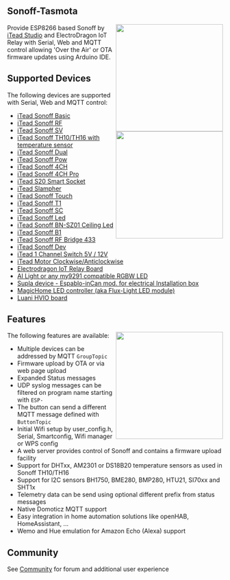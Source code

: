 ## Sonoff-Tasmota
<img src="https://github.com/arendst/arendst.github.io/blob/master/media/sonoffbasic.jpg" width="250" align="right" />

Provide ESP8266 based Sonoff by [iTead Studio](https://www.itead.cc/) and ElectroDragon IoT Relay with Serial, Web and MQTT control allowing 'Over the Air' or OTA firmware updates using Arduino IDE.

## Supported Devices
The following devices are supported with Serial, Web and MQTT control:
- [iTead Sonoff Basic](http://sonoff.itead.cc/en/products/sonoff/sonoff-basic)<img src="https://github.com/arendst/arendst.github.io/blob/master/media/sonoff_th.jpg" width="250" align="right" /> 
- [iTead Sonoff RF](http://sonoff.itead.cc/en/products/sonoff/sonoff-rf)
- [iTead Sonoff SV](https://www.itead.cc/sonoff-sv.html)
- [iTead Sonoff TH10/TH16 with temperature sensor](http://sonoff.itead.cc/en/products/sonoff/sonoff-th)
- [iTead Sonoff Dual](http://sonoff.itead.cc/en/products/sonoff/sonoff-dual)
- [iTead Sonoff Pow](http://sonoff.itead.cc/en/products/sonoff/sonoff-pow)
- [iTead Sonoff 4CH](http://sonoff.itead.cc/en/products/sonoff/sonoff-4ch)
- [iTead Sonoff 4CH Pro](http://sonoff.itead.cc/en/products/sonoff/sonoff-4ch-pro)
- [iTead S20 Smart Socket](http://sonoff.itead.cc/en/products/residential/s20-socket)
- [iTead Slampher](http://sonoff.itead.cc/en/products/residential/slampher-rf)
- [iTead Sonoff Touch](http://sonoff.itead.cc/en/products/residential/sonoff-touch)
- [iTead Sonoff T1](http://sonoff.itead.cc/en/products/residential/sonoff-t1)
- [iTead Sonoff SC](http://sonoff.itead.cc/en/products/residential/sonoff-sc)
- [iTead Sonoff Led](http://sonoff.itead.cc/en/products/appliances/sonoff-led)
- [iTead Sonoff BN-SZ01 Ceiling Led](http://sonoff.itead.cc/en/products/appliances/bn-sz01)
- [iTead Sonoff B1](http://sonoff.itead.cc/en/products/residential/sonoff-b1)
- [iTead Sonoff RF Bridge 433](http://sonoff.itead.cc/en/products/appliances/sonoff-rf-bridge-433)
- [iTead Sonoff Dev](https://www.itead.cc/sonoff-dev.html)
- [iTead 1 Channel Switch 5V / 12V](https://www.itead.cc/smart-home/inching-self-locking-wifi-wireless-switch.html)
- [iTead Motor Clockwise/Anticlockwise](https://www.itead.cc/smart-home/motor-reversing-wifi-wireless-switch.html)
- [Electrodragon IoT Relay Board](http://www.electrodragon.com/product/wifi-iot-relay-board-based-esp8266/)
- [AI Light or any my9291 compatible RGBW LED](http://www.ebay.com/itm/172644855726)
- [Supla device - Espablo-inCan mod. for electrical Installation box](https://forum.supla.org/viewtopic.php?f=33&t=2188)
- [MagicHome LED controller (aka Flux-Light LED module)](MagicHome-LED-strip-controller)
- [Luani HVIO board](https://luani.de/projekte/esp8266-hvio/)

## Features
<img src="https://github.com/arendst/arendst.github.io/blob/master/media/sonoff4ch.jpg" width="250" align="right" />
The following features are available:

- Multiple devices can be addressed by MQTT `GroupTopic`
- Firmware upload by OTA or via web page upload
- Expanded Status messages
- UDP syslog messages can be filtered on program name starting with `ESP-`
- The button can send a different MQTT message defined with `ButtonTopic`
- Initial Wifi setup by user_config.h, Serial, Smartconfig, Wifi manager or WPS config
- A web server provides control of Sonoff and contains a firmware upload facility
- Support for DHTxx, AM2301 or DS18B20 temperature sensors as used in Sonoff TH10/TH16
- Support for I2C sensors BH1750, BME280, BMP280, HTU21, SI70xx and SHT1x
- Telemetry data can be send using optional different prefix from status messages
- Native Domoticz MQTT support
- Easy integration in home automation solutions like openHAB, HomeAssistant, ...
- Wemo and Hue emulation for Amazon Echo (Alexa) support

## Community
See [Community](https://groups.google.com/d/forum/sonoffusers) for forum and additional user experience
